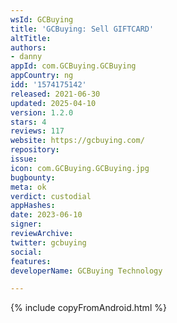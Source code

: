 ```yaml
---
wsId: GCBuying
title: 'GCBuying: Sell GIFTCARD'
altTitle: 
authors:
- danny
appId: com.GCBuying.GCBuying
appCountry: ng
idd: '1574175142'
released: 2021-06-30
updated: 2025-04-10
version: 1.2.0
stars: 4
reviews: 117
website: https://gcbuying.com/
repository: 
issue: 
icon: com.GCBuying.GCBuying.jpg
bugbounty: 
meta: ok
verdict: custodial
appHashes: 
date: 2023-06-10
signer: 
reviewArchive: 
twitter: gcbuying
social: 
features: 
developerName: GCBuying Technology

---
```


{% include copyFromAndroid.html %}
